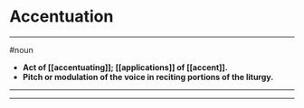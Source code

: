 # Accentuation
---
#noun
- **Act of [[accentuating]]; [[applications]] of [[accent]].**
- **Pitch or modulation of the voice in reciting portions of the liturgy.**
---
---
